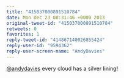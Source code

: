 ```yaml
---
title: "415037000891510784"
date: Mon Dec 23 08:31:46 +0000 2013
original-tweet-id: "415037000891510784"
retweets: 0
favorites: 1
reply-tweet-id: "414867140026855424"
reply-user-id: "9594362"
reply-user-screen-name: "AndyDavies"
---
```

<a href="https://twitter.com/andydavies">@andydavies</a> every cloud has a silver lining!
